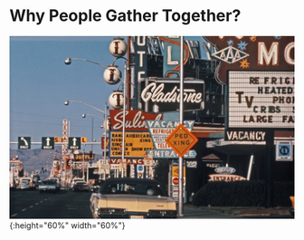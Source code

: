 # Why People Gather Together?

![image](https://github.com/rymaspic/DLFLV/blob/master/Images/learning_from_lasvegas.jpg){:height="60%" width="60%"}
